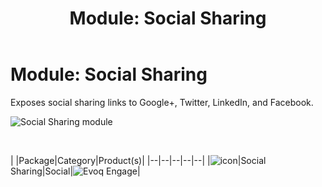 ﻿---
uid: module-social-sharing
topic: module-social-sharing
locale: en
title: "Module: Social Sharing"
dnneditions: 
dnnversion: 09.02.00
parent-topic: social-modules
related-topics: module-activities,module-activity-stream,module-answers,module-blogs,module-challenges,module-discussions,module-group-directory,module-group-spaces,module-ideas,module-journal,module-latest-challenges,module-leaderboard,module-member-directory,module-message-center,module-my-status,module-profile-dashboard,module-social-groups,module-related-content,module-social-events,module-user-badges,module-wiki
---

# Module: Social Sharing

Exposes social sharing links to Google+, Twitter, LinkedIn, and Facebook.

  

![Social Sharing module](/images/scr-module-SocialSharing.png)

  

 

|  |Package|Category|Product(s)|
|--|--|--|--|--|
|![icon](/images/ico-module-socialsharing.png)|Social Sharing|Social|![Evoq Engage](/images/ico-evoq-engage.png)|
